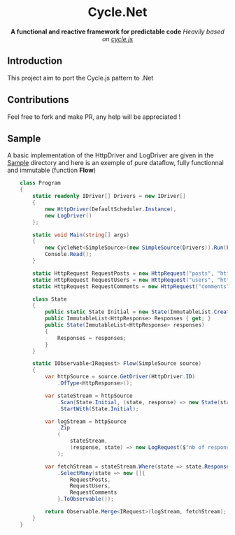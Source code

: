 <h1 align="center">Cycle.Net</h1>

<div align="center">
  <strong>A functional and reactive framework for predictable code</strong>
  <i>Heavily based on <a href="https://github.com/cyclejs/cyclejs">cycle.js</a></i>
</div>

## Introduction
This project aim to port the Cycle.js pattern to .Net

## Contributions
Feel free to fork and make PR, any help will be appreciated !

## Sample

A basic implementation of the HttpDriver and LogDriver are given in the [Sample](https://github.com/hussein-aitlahcen/cyclenet/tree/master/Cycle.Net.Sample) directory and here is an exemple of pure dataflow, fully functionnal and immutable (function **Flow**)

```csharp
    class Program
    {
        static readonly IDriver[] Drivers = new IDriver[]
        {
            new HttpDriver(DefaultScheduler.Instance),
            new LogDriver()
        };

        static void Main(string[] args)
        {
            new CycleNet<SimpleSource>(new SimpleSource(Drivers)).Run(Flow);
            Console.Read();
        }

        static HttpRequest RequestPosts = new HttpRequest("posts", "https://jsonplaceholder.typicode.com/posts");
        static HttpRequest RequestUsers = new HttpRequest("users", "https://jsonplaceholder.typicode.com/users");
        static HttpRequest RequestComments = new HttpRequest("comments", "https://jsonplaceholder.typicode.com/comments");

        class State
        {
            public static State Initial = new State(ImmutableList.Create<HttpResponse>());
            public ImmutableList<HttpResponse> Responses { get; }
            public State(ImmutableList<HttpResponse> responses)
            {
                Responses = responses;
            }
        }

        static IObservable<IRequest> Flow(SimpleSource source)
        {
            var httpSource = source.GetDriver(HttpDriver.ID)
                .OfType<HttpResponse>();

            var stateStream = httpSource
                .Scan(State.Initial, (state, response) => new State(state.Responses.Add(response)))
                .StartWith(State.Initial);

            var logStream = httpSource
                .Zip
                (
                    stateStream,
                    (response, state) => new LogRequest($"nb of response: {state.Responses.Count}, data received: {response}")
                );

            var fetchStream = stateStream.Where(state => state.Responses.Count == 0)
                .SelectMany(state => new []{
                    RequestPosts,
                    RequestUsers,
                    RequestComments
                }.ToObservable());

            return Observable.Merge<IRequest>(logStream, fetchStream);
        }
    }
```

